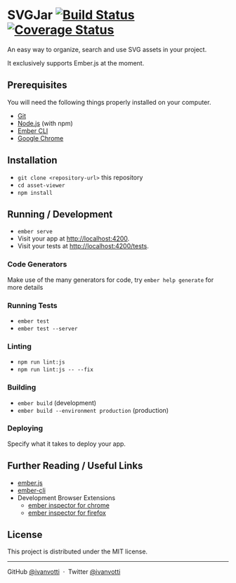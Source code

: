 # SVGJar [![Build Status](https://travis-ci.org/ivanvotti/svg-jar.svg?branch=master)](https://travis-ci.org/ivanvotti/svg-jar) [![Coverage Status](https://coveralls.io/repos/github/ivanvotti/svg-jar/badge.svg?branch=master)](https://coveralls.io/github/ivanvotti/svg-jar?branch=master)

An easy way to organize, search and use SVG assets in your project.

It exclusively supports Ember.js at the moment.

## Prerequisites

You will need the following things properly installed on your computer.

* [Git](https://git-scm.com/)
* [Node.js](https://nodejs.org/) (with npm)
* [Ember CLI](https://ember-cli.com/)
* [Google Chrome](https://google.com/chrome/)

## Installation

* `git clone <repository-url>` this repository
* `cd asset-viewer`
* `npm install`

## Running / Development

* `ember serve`
* Visit your app at [http://localhost:4200](http://localhost:4200).
* Visit your tests at [http://localhost:4200/tests](http://localhost:4200/tests).

### Code Generators

Make use of the many generators for code, try `ember help generate` for more details

### Running Tests

* `ember test`
* `ember test --server`

### Linting

* `npm run lint:js`
* `npm run lint:js -- --fix`

### Building

* `ember build` (development)
* `ember build --environment production` (production)

### Deploying

Specify what it takes to deploy your app.

## Further Reading / Useful Links

* [ember.js](https://emberjs.com/)
* [ember-cli](https://ember-cli.com/)
* Development Browser Extensions
  * [ember inspector for chrome](https://chrome.google.com/webstore/detail/ember-inspector/bmdblncegkenkacieihfhpjfppoconhi)
  * [ember inspector for firefox](https://addons.mozilla.org/en-US/firefox/addon/ember-inspector/)

## License

This project is distributed under the MIT license.

---

GitHub [@ivanvotti](https://github.com/ivanvotti) &nbsp;&middot;&nbsp;
Twitter [@ivanvotti](https://twitter.com/ivanvotti)
